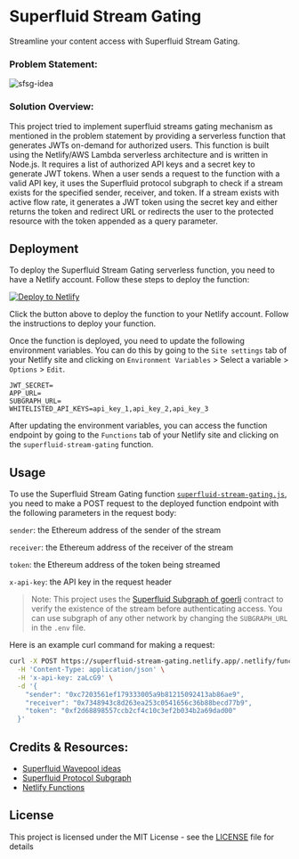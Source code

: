 # Superfluid Stream Gating

Streamline your content access with Superfluid Stream Gating.

### Problem Statement:

![sfsg-idea](https://user-images.githubusercontent.com/29351207/227696398-9bf8bf6d-b676-4f74-9b65-68f19b93b652.png)

### Solution Overview:

This project tried to implement superfluid streams gating mechanism as mentioned in the problem statement by providing a serverless function that generates JWTs on-demand for authorized users.
This function is built using the Netlify/AWS Lambda serverless architecture and is written in Node.js. It requires a list of authorized API keys and a secret key to generate JWT tokens. When a user sends a request to the function with a valid API key, it uses the Superfluid protocol subgraph to check if a stream exists for the specified sender, receiver, and token. If a stream exists with active flow rate, it generates a JWT token using the secret key and either returns the token and redirect URL or redirects the user to the protected resource with the token appended as a query parameter.

## Deployment

To deploy the Superfluid Stream Gating serverless function, you need to have a Netlify account. Follow these steps to deploy the function:

[![Deploy to Netlify](https://www.netlify.com/img/deploy/button.svg)](https://app.netlify.com/start/deploy?repository=https://github.com/Salmandabbakuti/superfluid-stream-gated-jwt#JWT_SECRET=somesupersecret&SUBGRAPH_URL=https://api.thegraph.com/subgraphs/name/superfluid-finance/protocol-v1-goerli&WHITELISTED_API_KEYS=api_key_1,api_key_2,api_key_3&APP_URL=https://superfluid-stream-gating.netlify.app/)

Click the button above to deploy the function to your Netlify account. Follow the instructions to deploy your function.

Once the function is deployed, you need to update the following environment variables. You can do this by going to the `Site settings` tab of your Netlify site and clicking on `Environment Variables` > Select a variable > `Options` > `Edit`.

```
JWT_SECRET=
APP_URL=
SUBGRAPH_URL=
WHITELISTED_API_KEYS=api_key_1,api_key_2,api_key_3
```

After updating the environment variables, you can access the function endpoint by going to the `Functions` tab of your Netlify site and clicking on the `superfluid-stream-gating` function.

## Usage

To use the Superfluid Stream Gating function [`superfluid-stream-gating.js`](netlify/functions/superfluid-stream-gating.js), you need to make a POST request to the deployed function endpoint with the following parameters in the request body:

`sender`: the Ethereum address of the sender of the stream

`receiver`: the Ethereum address of the receiver of the stream

`token`: the Ethereum address of the token being streamed

`x-api-key`: the API key in the request header

> Note: This project uses the [Superfluid Subgraph of goerli](https://thegraph.com/hosted-service/subgraph/superfluid-finance/protocol-v1-goerli) contract to verify the existence of the stream before authenticating access. You can use subgraph of any other network by changing the `SUBGRAPH_URL` in the `.env` file.

Here is an example curl command for making a request:

```bash
curl -X POST https://superfluid-stream-gating.netlify.app/.netlify/functions/superfluid-stream-gating \
  -H 'Content-Type: application/json' \
  -H 'x-api-key: zaLcG9' \
  -d '{
    "sender": "0xc7203561ef179333005a9b81215092413ab86ae9",
    "receiver": "0x7348943c8d263ea253c0541656c36b88becd77b9",
    "token": "0xf2d68898557ccb2cf4c10c3ef2b034b2a69dad00"
  }'

```

## Credits & Resources:

- [Superfluid Wavepool ideas](https://superfluidhq.notion.site/Superfluid-Wave-Project-Ideas-7e8c792758004bd2ae452d1f9810cc58)
- [Superfluid Protocol Subgraph](https://api.thegraph.com/subgraphs/name/superfluid-finance/protocol-v1-mumbai)
- [Netlify Functions](https://docs.netlify.com/functions/build/?fn-language=js)

## License

This project is licensed under the MIT License - see the [LICENSE](LICENSE) file for details
